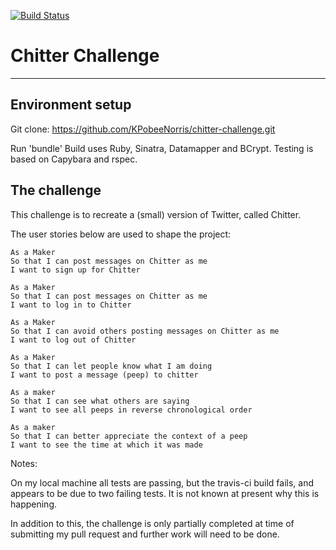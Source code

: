 [![Build Status](https://travis-ci.org/KPobeeNorris/chitter-challenge.svg?branch=master)](https://travis-ci.org/KPobeeNorris/chitter-challenge)

Chitter Challenge
=================
-------

Environment setup
-------

Git clone: https://github.com/KPobeeNorris/chitter-challenge.git

Run 'bundle'
Build uses Ruby, Sinatra, Datamapper and BCrypt.  Testing is based on Capybara and rspec.

The challenge
-------

This challenge is to recreate a (small) version of Twitter, called Chitter.

The user stories below are used to shape the project:
```
As a Maker
So that I can post messages on Chitter as me
I want to sign up for Chitter

As a Maker
So that I can post messages on Chitter as me
I want to log in to Chitter

As a Maker
So that I can avoid others posting messages on Chitter as me
I want to log out of Chitter

As a Maker
So that I can let people know what I am doing  
I want to post a message (peep) to chitter

As a maker
So that I can see what others are saying  
I want to see all peeps in reverse chronological order

As a maker
So that I can better appreciate the context of a peep
I want to see the time at which it was made
```

Notes:

On my local machine all tests are passing, but the travis-ci build fails, and appears to be due to two failing tests.  It is not known at present why this is happening.

In addition to this, the challenge is only partially completed at time of submitting my pull request and further work will need to be done. 
